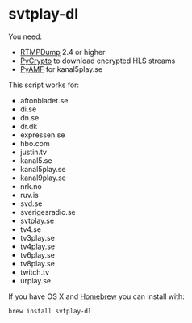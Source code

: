 svtplay-dl
==========

You need:

* [RTMPDump](http://rtmpdump.mplayerhq.hu/) 2.4 or higher
* [PyCrypto](https://www.dlitz.net/software/pycrypto/) to download encrypted HLS streams
* [PyAMF](http://www.pyamf.org/) for kanal5play.se

This script works for:

* aftonbladet.se
* di.se
* dn.se
* dr.dk
* expressen.se
* hbo.com
* justin.tv
* kanal5.se
* kanal5play.se
* kanal9play.se
* nrk.no
* ruv.is
* svd.se
* sverigesradio.se
* svtplay.se
* tv4.se
* tv3play.se
* tv4play.se
* tv6play.se
* tv8play.se
* twitch.tv
* urplay.se

If you have OS X and [Homebrew](http://mxcl.github.com/homebrew/) you can install with:

    brew install svtplay-dl
